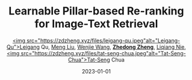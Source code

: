 ---
title: "Learnable Pillar-based Re-ranking for Image-Text Retrieval"
collection: publications
permalink: /publication/Learnabl2023
date: 2023-01-01
doi: 
keywords: 
venue: 'SIGIR'
author: '<a href="https://zdzheng.xyz/authors/Leigang-Qu" class="author"><img src="https://zdzheng.xyz/files/leigang-qu.jpeg"alt="Leigang-Qu">Leigang Qu</a>, <a href="https://zdzheng.xyz/authors/Meng-Liu" class="author">Meng Liu</a>, <a href="https://zdzheng.xyz/authors/Wenjie-Wang" class="author">Wenjie Wang</a>, <strong><a href="https://zdzheng.xyz/authors/Zhedong-Zheng" class="author">Zhedong Zheng</a></strong>, <a href="https://zdzheng.xyz/authors/Liqiang-Nie" class="author">Liqiang Nie</a>, <a href="https://zdzheng.xyz/authors/Tat-Seng-Chua" class="author"><img src="https://zdzheng.xyz/files/tat-seng-chua.jpeg"alt="Tat-Seng-Chua">Tat-Seng Chua</a>'
sqlauthor: 'Leigang Qu, Meng Liu, Wenjie Wang, Zhedong Zheng, Liqiang Nie, Tat Seng Chua, '
citation: ' Leigang Qu,  Meng Liu,  Wenjie Wang,  Zhedong Zheng,  Liqiang Nie,  Tat-Seng Chua, &quot;Learnable Pillar-based Re-ranking for Image-Text Retrieval.&quot; SIGIR, 2023.'
pub_year: '2023'
bib: >
    @inproceedings{qu2023learnable,<br>author = "Qu, Leigang and Liu, Meng and Wang, Wenjie and Zheng, Zhedong and Nie, Liqiang and Chua, Tat-Seng",<br>title = "Learnable Pillar-based Re-ranking for Image-Text Retrieval",<br>booktitle = "SIGIR",<br>year = "2023"
    }

---
